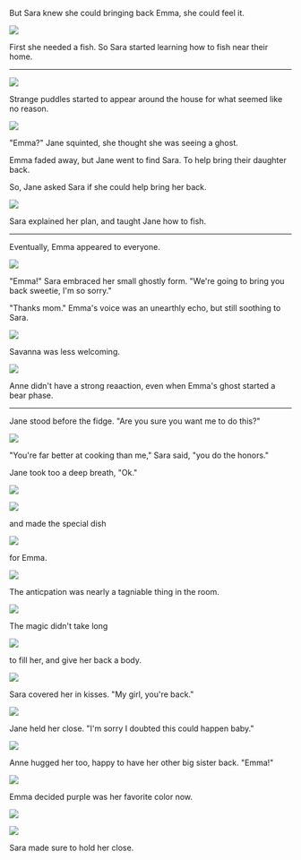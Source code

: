 But Sara knew she could bringing back Emma, she could feel it.

![](12-21-17_4-15-54%C2%A0PM.png)

First she needed a fish. So Sara started learning how to fish near their home.

----

![](12-21-17_5-34-01%C2%A0PM.png)

Strange puddles started to appear around the house for what seemed like no reason.

![](12-21-17_5-04-33%C2%A0PM.png)

"Emma?" Jane squinted, she thought she was seeing a ghost.

Emma faded away, but Jane went to find Sara. To help bring their daughter back.

So, Jane asked Sara if she could help bring her back.

![](12-21-17_6-14-05%C2%A0PM.png)

Sara explained her plan, and taught Jane how to fish.

----

Eventually, Emma appeared to everyone.

![](12-21-17_8-50-27%C2%A0PM.png)

"Emma!" Sara embraced her small ghostly form. "We're going to bring you back sweetie, I'm so sorry."

"Thanks mom." Emma's voice was an unearthly echo, but still soothing to Sara.

![](12-21-17_9-22-12%C2%A0PM.png)

Savanna was less welcoming.

![](12-21-17_9-34-45%C2%A0PM.png)

Anne didn't have a strong reaaction, even when Emma's ghost started a bear phase.

----

Jane stood before the fidge. "Are you sure you want me to do this?"

![](12-21-17_11-42-18%C2%A0PM.png)

"You're far better at cooking than me," Sara said, "you do the honors."

Jane took too a deep breath, "Ok."

![](12-21-17_11-43-47%C2%A0PM.png)

![](12-21-17_11-44-16%C2%A0PM.png)

and made the special dish

![](12-21-17_11-45-12%C2%A0PM.png)

for Emma.

![](12-21-17_11-46-49%C2%A0PM.png)

The anticpation was nearly a tagniable thing in the room.

![](12-21-17_11-47-20%C2%A0PM.png)

The magic didn't take long

![](12-21-17_11-47-28%C2%A0PM.png)

to fill her, and give her back a body.

![](12-21-17_11-49-05%C2%A0PM.png)

Sara covered her in kisses. "My girl, you're back."

![](12-21-17_11-48-42%C2%A0PM.png)

Jane held her close. "I'm sorry I doubted this could happen baby."

![](12-21-17_11-49-41%C2%A0PM.png)

Anne hugged her too, happy to have her other big sister back. "Emma!"

![](12-22-17_12-06-13%C2%A0AM.png)

Emma decided purple was her favorite color now.

![](12-23-17_10-36-14%C2%A0PM.png)

![](12-23-17_10-35-48%C2%A0PM.png)

Sara made sure to hold her close.
